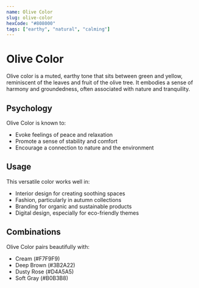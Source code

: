```yaml
---
name: Olive Color
slug: olive-color
hexCode: "#808000"
tags: ["earthy", "natural", "calming"]
---
```


# Olive Color

Olive color is a muted, earthy tone that sits between green and yellow, reminiscent of the leaves and fruit of the olive tree. It embodies a sense of harmony and groundedness, often associated with nature and tranquility.

## Psychology

Olive Color is known to:
- Evoke feelings of peace and relaxation
- Promote a sense of stability and comfort
- Encourage a connection to nature and the environment

## Usage

This versatile color works well in:
- Interior design for creating soothing spaces
- Fashion, particularly in autumn collections
- Branding for organic and sustainable products
- Digital design, especially for eco-friendly themes

## Combinations

Olive Color pairs beautifully with:
- Cream (#F7F9F9)
- Deep Brown (#3B2A22)
- Dusty Rose (#D4A5A5)
- Soft Gray (#B0B3B8)